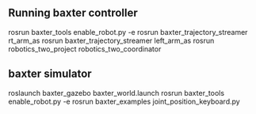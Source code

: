 ## Running baxter controller

rosrun baxter_tools enable_robot.py -e
rosrun baxter_trajectory_streamer rt_arm_as
rosrun baxter_trajectory_streamer left_arm_as
rosrun robotics_two_project robotics_two_coordinator

## baxter simulator
roslaunch baxter_gazebo baxter_world.launch
rosrun baxter_tools enable_robot.py -e
rosrun baxter_examples joint_position_keyboard.py
